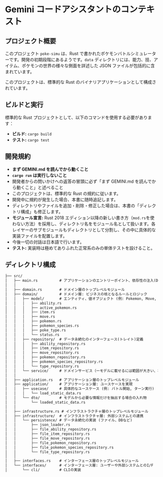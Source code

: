 # Gemini コードアシスタントのコンテキスト

## プロジェクト概要

このプロジェクト `poke-simu` は、Rust で書かれたポケモンバトルシミュレーターです。開発の初期段階にあるようです。`data` ディレクトリには、能力、技、アイテム、ポケモンの世界の様々な側面を詳述した JSON ファイルが包括的に含まれています。

このプロジェクトは、標準的な Rust のバイナリアプリケーションとして構成されています。

## ビルドと実行

標準的な Rust プロジェクトとして、以下のコマンドを使用する必要があります：

- **ビルド:** `cargo build`
- **テスト:** `cargo test`

## 開発規約

- **まず GEMINI.md を読んでから動くこと**
- **`cargo run` は実行しないこと**
- 開発者からの問いかけへの返答の冒頭に必ず「まず GEMINI.md を読んでから動くこと」と述べること
- このプロジェクトは、標準的な Rust の規約に従います。
- 開発中に規約が発生した場合、本書に随時追記します。
- ディレクトリやファイルを追加・削除・修正した場合は、本書の「ディレクトリ構成」も修正します。
- **モジュール宣言:** Rust 2018 エディション以降の新しい書き方（`mod.rs`を使わない方法）を採用し、ディレクトリ名をモジュール名として扱います。各レイヤーのサブモジュールもディレクトリとして分割し、その中に具体的な実装ファイルを配置します。
- 今後一切の対話は日本語で行います。
- **テスト:** 実装時は極めてありふれた正常系のみの単体テストを設けること。

## ディレクトリ構成

```txt
├── src/
│   ├── main.rs          # アプリケーションのエントリーポイント、依存性の注入(DI)など
│   │
│   ├── domain.rs        # ドメイン層のトップレベルモジュール
│   ├── domain/          # ドメイン層: ビジネスの核となるルールとロジック
│   │   ├── model/       # エンティティ、値オブジェクト (例: Pokemon, Move, Battle)
│   │   │   ├── ability.rs
│   │   │   ├── active_pokemon.rs
│   │   │   ├── item.rs
│   │   │   ├── move.rs
│   │   │   ├── pokemon.rs
│   │   │   ├── pokemon_species.rs
│   │   │   ├── poke_type.rs
│   │   │   └── status.rs
│   │   ├── repository/  # データ永続化のインターフェース(トレイト)定義
│   │   │   ├── ability_repository.rs
│   │   │   ├── item_repository.rs
│   │   │   ├── move_repository.rs
│   │   │   ├── pokemon_repository.rs
│   │   │   ├── pokemon_species_repository.rs
│   │   │   └── type_repository.rs
│   │   └── service/     # ドメインサービス（一モデルに載せるには範囲が大きい、状態を持たないロジックを定義）
│   │
│   ├── application.rs   # アプリケーション層のトップレベルモジュール
│   ├── application/     # アプリケーション層: ユースケースを実現
│   │   ├── usecase/     # 具体的なユースケース (例: バトル開始, ターン実行)
│   │   │   └── load_static_data.rs
│   │   └── dto/         # モデルから必要な情報だけを抽出する場合の入れ物
│   │       └── loaded_static_data.rs
│   │
│   ├── infrastructure.rs # インフラストラクチャ層のトップレベルモジュール
│   ├── infrastructure/  # インフラストラクチャ層: 外部システムとの連携
│   │   └── persistence/ # データ永続化の実装 (ファイル、DBなど)
│   │       ├── json_loader.rs
│   │       ├── file_ability_repository.rs
│   │       ├── file_item_repository.rs
│   │       ├── file_move_repository.rs
│   │       ├── file_pokemon_repository.rs
│   │       ├── file_pokemon_species_repository.rs
│   │       └── file_type_repository.rs
│   │
│   ├── interfaces.rs    # インターフェース層のトップレベルモジュール
│   └── interfaces/      # インターフェース層: ユーザーや外部システムとのI/F
│       └── cli/         # CLIの実装
```
